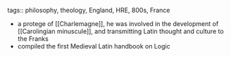 tags:: philosophy, theology, England, HRE, 800s, France

- a protege of [[Charlemagne]], he was involved in the development of [[Carolingian minuscule]], and transmitting Latin thought and culture to the Franks
- compiled the first Medieval Latin handbook on Logic